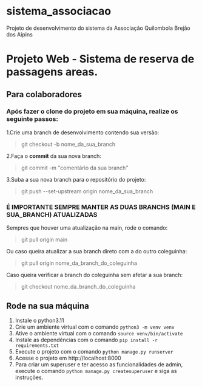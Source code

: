 # sistema_associacao
Projeto de desenvolvimento do sistema da Associação Quilombola Brejão dos Aipins


# Projeto Web - Sistema de reserva de passagens areas.

## Para colaboradores
### Após fazer o clone do projeto em sua máquina, realize os seguinte passos:
1.Crie uma branch de desenvolvimento contendo sua versão:

> git checkout -b nome_da_sua_branch

2.Faça o **commit** da sua nova branch:

> git commit -m "comentário da sua branch"

3.Suba a sua nova branch para o repositório do projeto:

> git push --set-upstream origin nome_da_sua_branch

### É IMPORTANTE SEMPRE MANTER AS DUAS BRANCHS (MAIN E SUA_BRANCH) ATUALIZADAS

Sempres que houver uma atualização na main, rode o comando:

> git pull origin main

Ou caso queira atualizar a sua branch direto com a do outro coleguinha:

> git pull origin nome_da_branch_do_coleguinha

Caso queira verificar a branch do coleguinha sem afetar a sua branch:

> git checkout nome_da_branch_do_coleguinha

## Rode na sua máquina
1. Instale o python3.11
2. Crie um ambiente virtual com o comando `python3 -m venv venv`
3. Ative o ambiente virtual com o comando `source venv/bin/activate`
4. Instale as dependências com o comando `pip install -r requirements.txt`
5. Execute o projeto com o comando `python manage.py runserver`
6. Acesse o projeto em http://localhost:8000
7. Para criar um superuser e ter acesso as funcionalidades de admin, execute o comando `python manage.py createsuperuser` e siga as instruções.